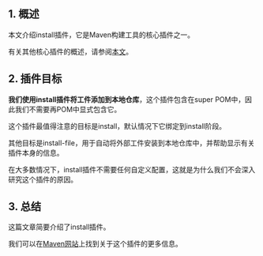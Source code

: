## 1. 概述

本文介绍install插件，它是Maven构建工具的核心插件之一。

有关其他核心插件的概述，请参阅[本文](https://www.baeldung.com/core-maven-plugins)。

## 2. 插件目标

**我们使用install插件将工件添加到本地仓库**，这个插件包含在super POM中，因此我们不需要再POM中显式包含它。

这个插件最值得注意的目标是install，默认情况下它绑定到install阶段。

其他目标是install-file，用于自动将外部工件安装到本地仓库中，并帮助显示有关插件本身的信息。

在大多数情况下，install插件不需要任何自定义配置，这就是为什么我们不会深入研究这个插件的原因。

## 3. 总结

这篇文章简要介绍了install插件。

我们可以在[Maven网站](https://maven.apache.org/plugins/maven-install-plugin/)上找到关于这个插件的更多信息。